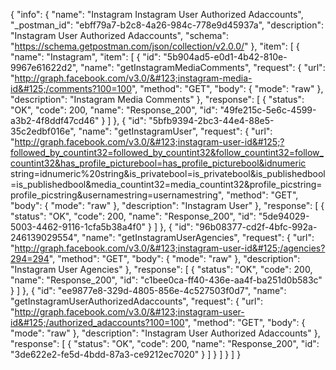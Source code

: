 {
  "info": {
    "name": "Instagram Instagram User Authorized Adaccounts",
    "_postman_id": "ebff79a7-b2c8-4a26-984c-778e9d45937a",
    "description": "Instagram User Authorized Adaccounts",
    "schema": "https://schema.getpostman.com/json/collection/v2.0.0/"
  },
  "item": [
    {
      "name": "Instagram",
      "item": [
        {
          "id": "5b904ad5-e0d1-4b42-810e-9967e61622d2",
          "name": "getInstagramMediaComments",
          "request": {
            "url": "http://graph.facebook.com/v3.0/&#123;instagram-media-id&#125;/comments?100=100",
            "method": "GET",
            "body": {
              "mode": "raw"
            },
            "description": "Instagram Media Comments"
          },
          "response": [
            {
              "status": "OK",
              "code": 200,
              "name": "Response_200",
              "id": "49fe215c-5e6c-4599-a3b2-4f8ddf47cd46"
            }
          ]
        },
        {
          "id": "5bfb9394-2bc3-44e4-88e5-35c2edbf016e",
          "name": "getInstagramUser",
          "request": {
            "url": "http://graph.facebook.com/v3.0/&#123;instagram-user-id&#125;?followed_by_countint32=followed_by_countint32&follow_countint32=follow_countint32&has_profile_picturebool=has_profile_picturebool&idnumeric string=idnumeric%20string&is_privatebool=is_privatebool&is_publishedbool=is_publishedbool&media_countint32=media_countint32&profile_picstring=profile_picstring&usernamestring=usernamestring",
            "method": "GET",
            "body": {
              "mode": "raw"
            },
            "description": "Instagram User"
          },
          "response": [
            {
              "status": "OK",
              "code": 200,
              "name": "Response_200",
              "id": "5de94029-5003-4462-9116-1cfa5b38a4f0"
            }
          ]
        },
        {
          "id": "96b08377-cd2f-4bfc-992a-246139029554",
          "name": "getInstagramUserAgencies",
          "request": {
            "url": "http://graph.facebook.com/v3.0/&#123;instagram-user-id&#125;/agencies?294=294",
            "method": "GET",
            "body": {
              "mode": "raw"
            },
            "description": "Instagram User Agencies"
          },
          "response": [
            {
              "status": "OK",
              "code": 200,
              "name": "Response_200",
              "id": "c1bee0ca-ff40-436e-aa4f-ba251d0b583c"
            }
          ]
        },
        {
          "id": "ee9877e8-329d-4805-856e-4c527503f0d7",
          "name": "getInstagramUserAuthorizedAdaccounts",
          "request": {
            "url": "http://graph.facebook.com/v3.0/&#123;instagram-user-id&#125;/authorized_adaccounts?100=100",
            "method": "GET",
            "body": {
              "mode": "raw"
            },
            "description": "Instagram User Authorized Adaccounts"
          },
          "response": [
            {
              "status": "OK",
              "code": 200,
              "name": "Response_200",
              "id": "3de622e2-fe5d-4bdd-87a3-ce9212ec7020"
            }
          ]
        }
      ]
    }
  ]
}